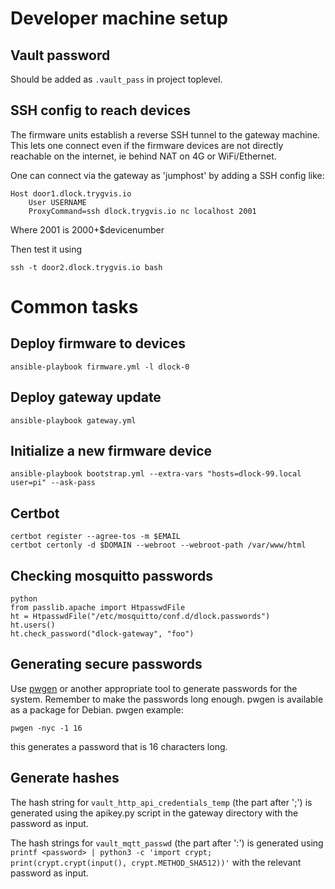 
# Developer machine setup

## Vault password

Should be added as `.vault_pass` in project toplevel.

## SSH config to reach devices

The firmware units establish a reverse SSH tunnel to the gateway machine.
This lets one connect even if the firmware devices are not directly reachable on the internet,
ie behind NAT on 4G or WiFi/Ethernet. 

One can connect via the gateway as 'jumphost' by adding a SSH config like:
```
Host door1.dlock.trygvis.io
 	User USERNAME
	ProxyCommand=ssh dlock.trygvis.io nc localhost 2001
```
Where 2001 is 2000+$devicenumber

Then test it using 
```
ssh -t door2.dlock.trygvis.io bash
```

# Common tasks

## Deploy firmware to devices

    ansible-playbook firmware.yml -l dlock-0

## Deploy gateway update

    ansible-playbook gateway.yml

## Initialize a new firmware device

    ansible-playbook bootstrap.yml --extra-vars "hosts=dlock-99.local user=pi" --ask-pass

## Certbot

    certbot register --agree-tos -m $EMAIL
    certbot certonly -d $DOMAIN --webroot --webroot-path /var/www/html

## Checking mosquitto passwords

    python
    from passlib.apache import HtpasswdFile
    ht = HtpasswdFile("/etc/mosquitto/conf.d/dlock.passwords")
    ht.users()
    ht.check_password("dlock-gateway", "foo")

## Generating secure passwords

Use [pwgen](https://github.com/tytso/pwgen) or another appropriate tool to generate passwords for the system. Remember to make the passwords long enough. pwgen is available as a package for Debian. pwgen example:

    pwgen -nyc -1 16

this generates a password that is 16 characters long.

## Generate hashes

The hash string for `vault_http_api_credentials_temp` (the part after ';') is generated using the apikey.py script in the gateway directory with the password as input.

The hash strings for `vault_mqtt_passwd` (the part after ':') is generated using `printf <password> | python3 -c 'import crypt; print(crypt.crypt(input(), crypt.METHOD_SHA512))'` with the relevant password as input.